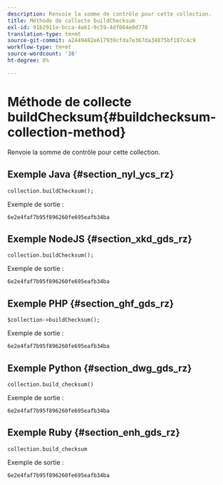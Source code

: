 ```yaml
---
description: Renvoie la somme de contrôle pour cette collection.
title: Méthode de collecte buildChecksum
exl-id: 91b2911e-bcca-4a61-9c59-4df084e0d778
translation-type: tm+mt
source-git-commit: a2449482e617939cfda7e367da34875bf187c4c9
workflow-type: tm+mt
source-wordcount: '38'
ht-degree: 0%

---
```


# Méthode de collecte buildChecksum{#buildchecksum-collection-method}

Renvoie la somme de contrôle pour cette collection.

## Exemple Java {#section_nyl_ycs_rz}

```
collection.buildChecksum(); 
```

Exemple de sortie :

```
6e2e4faf7b95f896260fe695eafb34ba 
```

## Exemple NodeJS {#section_xkd_gds_rz}

```
collection.buildChecksum(); 
```

Exemple de sortie :

```
6e2e4faf7b95f896260fe695eafb34ba 
```

## Exemple PHP {#section_ghf_gds_rz}

```
$collection->buildChecksum(); 
```

Exemple de sortie :

```
6e2e4faf7b95f896260fe695eafb34ba 
```

## Exemple Python {#section_dwg_gds_rz}

```
collection.build_checksum() 
```

Exemple de sortie :

```
6e2e4faf7b95f896260fe695eafb34ba 
```

## Exemple Ruby {#section_enh_gds_rz}

```
collection.build_checksum
```

Exemple de sortie :

```
6e2e4faf7b95f896260fe695eafb34ba 
```
